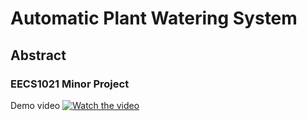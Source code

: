 # Automatic Plant Watering System
## Abstract
### EECS1021 Minor Project
Demo video
[![Watch the video](https://img.youtube.com/vi/bswPFrmraFw/0.jpg)](https://www.youtube.com/watch?v=bswPFrmraFw)
